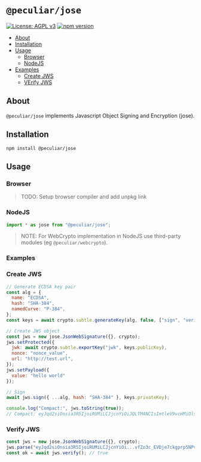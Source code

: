 # `@peculiar/jose`

[![License: AGPL v3](https://img.shields.io/badge/License-AGPL%20v3-blue.svg)](https://www.gnu.org/licenses/agpl-3.0)
[![npm version](https://badge.fury.io/js/%40peculiar%2Facme-jose.svg)](https://badge.fury.io/js/%40peculiar%2Facme-jose)

- [About](#about)
- [Installation](#installation)
- [Usage](#usage)
  - [Browser](#browser)
  - [NodeJS](#nodejs)
- [Examples](#examples)
  - [Create JWS](#create-jws)
  - [VErify JWS](#verify-jws)

## About

`@peculiar/jose` implements Javascript Object Signing and Encryption (jose).

## Installation

```
npm install @peculiar/jose
```
## Usage

### Browser

> TODO: Setup browser compiler and add unpkg link

### NodeJS

```js
import * as jose from "@peculiar/jose";
```

> NOTE: For WebCrypto implementation in NodeJS use third-party modules (eg `@peculiar/webcrypto`).

### Examples

### Create JWS

```js
// Generate ECDSA key pair
const alg = {
  name: "ECDSA",
  hash: "SHA-384",
  namedCurve: "P-384",
};
const keys = await crypto.subtle.generateKey(alg, false, ["sign", "verify"]);

// Create JWS object
const jws = new jose.JsonWebSignature({}, crypto);
jws.setProtected({
  jwk: await crypto.subtle.exportKey("jwk", keys.publicKey),
  nonce: "nonce_value",
  url: "http://test.url",
});
jws.setPayload({
  value: "hello world"
});

// Sign
await jws.sign({ ...alg, hash: "SHA-384" }, keys.privateKey);

console.log("Compact:", jws.toString(true));
// Compact: eyJqd2siOnsia3R5IjoiRUMiLCJjcnYiOiJQLTM4NCIsImtleV9vcHMiOlsidmVyaWZ5Il0sImV4dCI6dHJ1ZSwieCI6IlNNWGxyREotZ1E2QzVoVUlCM0Q4SVBPX21VZlhXUE85aV84RkZOWXFDa0FBNVhlUWtHaXBJUzMwWU1Da21ua3giLCJ5IjoiUk1wMk9xa3duM1FTZEZkYlROX0tmTWxPOWxGVVlIWkZmVXRESmxBRDJMbHIxVTNES1lXSHp0YkVoR3JiRTFadCJ9LCJub25jZSI6Im5vbmNlX3ZhbHVlIiwidXJsIjoiaHR0cDovL3Rlc3QudXJsIiwiYWxnIjoiRVMzODQifQ.eyJ2YWx1ZSI6ImhhbGxvIHdvcmxkIn0.JL8aafh1EdUHg-N2YkBn3BVZTfcXOSlYkGCmcHYtV79AbZB3ZiyJiVjQNYyldlTVKPpH3POTXwsCAyxT-_CFBibpZfaNeg9vfZo3c_EVDje7ckgprp5NPvkQUODOub9k
```

### Verify JWS
```js
const jws = new jose.JsonWebSignature({}, crypto);
jws.parse("eyJqd2siOnsia3R5IjoiRUMiLCJjcnYiOi...vfZo3c_EVDje7ckgprp5NPvkQUODOub9k");
const ok = await jws.verify(); // true
```